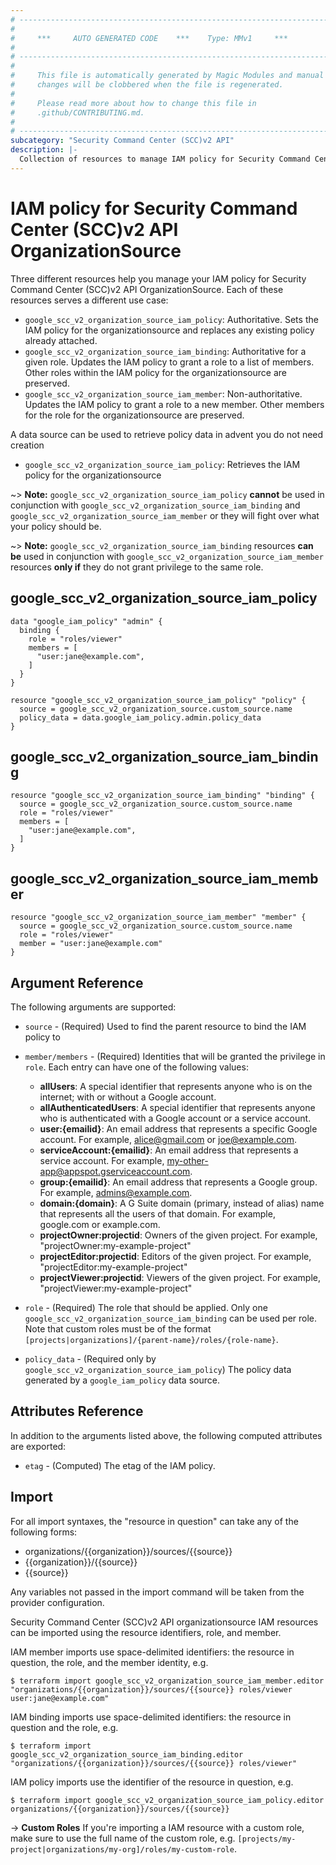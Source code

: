 ```yaml
---
# ----------------------------------------------------------------------------
#
#     ***     AUTO GENERATED CODE    ***    Type: MMv1     ***
#
# ----------------------------------------------------------------------------
#
#     This file is automatically generated by Magic Modules and manual
#     changes will be clobbered when the file is regenerated.
#
#     Please read more about how to change this file in
#     .github/CONTRIBUTING.md.
#
# ----------------------------------------------------------------------------
subcategory: "Security Command Center (SCC)v2 API"
description: |-
  Collection of resources to manage IAM policy for Security Command Center (SCC)v2 API OrganizationSource
---
```


# IAM policy for Security Command Center (SCC)v2 API OrganizationSource
Three different resources help you manage your IAM policy for Security Command Center (SCC)v2 API OrganizationSource. Each of these resources serves a different use case:

* `google_scc_v2_organization_source_iam_policy`: Authoritative. Sets the IAM policy for the organizationsource and replaces any existing policy already attached.
* `google_scc_v2_organization_source_iam_binding`: Authoritative for a given role. Updates the IAM policy to grant a role to a list of members. Other roles within the IAM policy for the organizationsource are preserved.
* `google_scc_v2_organization_source_iam_member`: Non-authoritative. Updates the IAM policy to grant a role to a new member. Other members for the role for the organizationsource are preserved.

A data source can be used to retrieve policy data in advent you do not need creation

* `google_scc_v2_organization_source_iam_policy`: Retrieves the IAM policy for the organizationsource

~> **Note:** `google_scc_v2_organization_source_iam_policy` **cannot** be used in conjunction with `google_scc_v2_organization_source_iam_binding` and `google_scc_v2_organization_source_iam_member` or they will fight over what your policy should be.

~> **Note:** `google_scc_v2_organization_source_iam_binding` resources **can be** used in conjunction with `google_scc_v2_organization_source_iam_member` resources **only if** they do not grant privilege to the same role.



## google_scc_v2_organization_source_iam_policy

```hcl
data "google_iam_policy" "admin" {
  binding {
    role = "roles/viewer"
    members = [
      "user:jane@example.com",
    ]
  }
}

resource "google_scc_v2_organization_source_iam_policy" "policy" {
  source = google_scc_v2_organization_source.custom_source.name
  policy_data = data.google_iam_policy.admin.policy_data
}
```

## google_scc_v2_organization_source_iam_binding

```hcl
resource "google_scc_v2_organization_source_iam_binding" "binding" {
  source = google_scc_v2_organization_source.custom_source.name
  role = "roles/viewer"
  members = [
    "user:jane@example.com",
  ]
}
```

## google_scc_v2_organization_source_iam_member

```hcl
resource "google_scc_v2_organization_source_iam_member" "member" {
  source = google_scc_v2_organization_source.custom_source.name
  role = "roles/viewer"
  member = "user:jane@example.com"
}
```


## Argument Reference

The following arguments are supported:

* `source` - (Required) Used to find the parent resource to bind the IAM policy to

* `member/members` - (Required) Identities that will be granted the privilege in `role`.
  Each entry can have one of the following values:
  * **allUsers**: A special identifier that represents anyone who is on the internet; with or without a Google account.
  * **allAuthenticatedUsers**: A special identifier that represents anyone who is authenticated with a Google account or a service account.
  * **user:{emailid}**: An email address that represents a specific Google account. For example, alice@gmail.com or joe@example.com.
  * **serviceAccount:{emailid}**: An email address that represents a service account. For example, my-other-app@appspot.gserviceaccount.com.
  * **group:{emailid}**: An email address that represents a Google group. For example, admins@example.com.
  * **domain:{domain}**: A G Suite domain (primary, instead of alias) name that represents all the users of that domain. For example, google.com or example.com.
  * **projectOwner:projectid**: Owners of the given project. For example, "projectOwner:my-example-project"
  * **projectEditor:projectid**: Editors of the given project. For example, "projectEditor:my-example-project"
  * **projectViewer:projectid**: Viewers of the given project. For example, "projectViewer:my-example-project"

* `role` - (Required) The role that should be applied. Only one
    `google_scc_v2_organization_source_iam_binding` can be used per role. Note that custom roles must be of the format
    `[projects|organizations]/{parent-name}/roles/{role-name}`.

* `policy_data` - (Required only by `google_scc_v2_organization_source_iam_policy`) The policy data generated by
  a `google_iam_policy` data source.

## Attributes Reference

In addition to the arguments listed above, the following computed attributes are
exported:

* `etag` - (Computed) The etag of the IAM policy.

## Import

For all import syntaxes, the "resource in question" can take any of the following forms:

* organizations/{{organization}}/sources/{{source}}
* {{organization}}/{{source}}
* {{source}}

Any variables not passed in the import command will be taken from the provider configuration.

Security Command Center (SCC)v2 API organizationsource IAM resources can be imported using the resource identifiers, role, and member.

IAM member imports use space-delimited identifiers: the resource in question, the role, and the member identity, e.g.
```
$ terraform import google_scc_v2_organization_source_iam_member.editor "organizations/{{organization}}/sources/{{source}} roles/viewer user:jane@example.com"
```

IAM binding imports use space-delimited identifiers: the resource in question and the role, e.g.
```
$ terraform import google_scc_v2_organization_source_iam_binding.editor "organizations/{{organization}}/sources/{{source}} roles/viewer"
```

IAM policy imports use the identifier of the resource in question, e.g.
```
$ terraform import google_scc_v2_organization_source_iam_policy.editor organizations/{{organization}}/sources/{{source}}
```

-> **Custom Roles** If you're importing a IAM resource with a custom role, make sure to use the
 full name of the custom role, e.g. `[projects/my-project|organizations/my-org]/roles/my-custom-role`.
